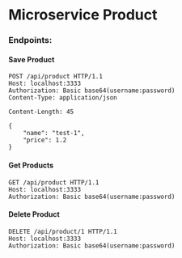 # Microservice Product

### Endpoints:

#### Save Product

````
POST /api/product HTTP/1.1
Host: localhost:3333
Authorization: Basic base64(username:password)
Content-Type: application/json

Content-Length: 45

{
    "name": "test-1",
    "price": 1.2
}
````


#### Get Products

````
GET /api/product HTTP/1.1
Host: localhost:3333
Authorization: Basic base64(username:password)

````


#### Delete Product

````
DELETE /api/product/1 HTTP/1.1
Host: localhost:3333
Authorization: Basic base64(username:password)
````